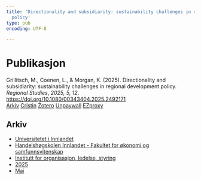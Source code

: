 ```yaml
---
title: 'Directionality and subsidiarity: sustainability challenges in regional development
  policy'
type: pub
encoding: UTF-8

---
```

<h1>Publikasjon</h1>
<article id="csl-bib-container-95MUFQLQ" class="csl-bib-container">
  <div class="csl-bib-body"> <div class="csl-entry">Grillitsch, M., Coenen, L., &#38; Morgan, K. (2025). Directionality and subsidiarity: sustainability challenges in regional development policy. <i>Regional Studies</i>, <i>2025, 5, 12</i>. <a href="https://doi.org/10.1080/00343404.2025.2492171">https://doi.org/10.1080/00343404.2025.2492171</a></div> </div>
  <div class="csl-bib-buttons">
    <a href="#taxonomy-article-95MUFQLQ" alt="archive" class="csl-bib-button">Arkiv</a>
    <a href="https://app.cristin.no/results/show.jsf?id=2382476" alt="Cristin" class="csl-bib-button">Cristin</a>
    <a href="http://zotero.org/groups/5881554/items/95MUFQLQ" alt="Zotero" class="csl-bib-button">Zotero</a>
    <a href="https://doi.org/10.1080/00343404.2025.2492171" alt="Unpaywall" class="csl-bib-button">Unpaywall</a>
    <a href="https://doi.org/10.1080/00343404.2025.2492171" alt="EZproxy" class="csl-bib-button">EZproxy</a>
  </div>
  <div id="csl-bib-meta-container-95MUFQLQ"></div>
</article>
<div id="csl-bib-meta-95MUFQLQ" class="csl-bib-meta">
  <article id="taxonomy-article-95MUFQLQ" class="taxonomy-article">
    <h1>Arkiv</h1>
    <ul>
      <li><a href="{{< params subfolder >}}nn/archive/?key=3DCRN523">Universitetet i Innlandet</a></li>
      <li><a href="{{< params subfolder >}}nn/archive/?key=DU8Q9LN9">Handelshøgskolen Innlandet - Fakultet for økonomi og samfunnsvitenskap</a></li>
      <li><a href="{{< params subfolder >}}nn/archive/?key=4LUWR3ZM">Institutt for organisasjon, ledelse, styring</a></li>
      <li><a href="{{< params subfolder >}}nn/archive/?key=UY24A2N9">2025</a></li>
      <li><a href="{{< params subfolder >}}nn/archive/?key=57ESX2K6">Mai</a></li>
    </ul>
  </article>
</div>
